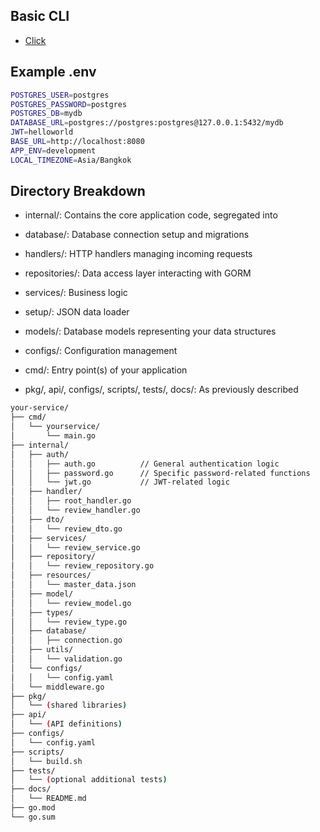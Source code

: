 ## Basic CLI

- [Click](https://github.com/milo1150/cli-cmds)

## Example .env

```bash
POSTGRES_USER=postgres
POSTGRES_PASSWORD=postgres
POSTGRES_DB=mydb
DATABASE_URL=postgres://postgres:postgres@127.0.0.1:5432/mydb
JWT=helloworld
BASE_URL=http://localhost:8080
APP_ENV=development
LOCAL_TIMEZONE=Asia/Bangkok
```

## Directory Breakdown

- internal/: Contains the core application code, segregated into

- database/: Database connection setup and migrations

- handlers/: HTTP handlers managing incoming requests

- repositories/: Data access layer interacting with GORM

- services/: Business logic

- setup/: JSON data loader

- models/: Database models representing your data structures

- configs/: Configuration management

- cmd/: Entry point(s) of your application

- pkg/, api/, configs/, scripts/, tests/, docs/: As previously described

```bash
your-service/
├── cmd/
│   └── yourservice/
│       └── main.go
├── internal/
│   ├── auth/
│   │   ├── auth.go          // General authentication logic
│   │   ├── password.go      // Specific password-related functions
│   │   └── jwt.go           // JWT-related logic
│   ├── handler/
│   │   ├── root_handler.go
│   │   └── review_handler.go
│   ├── dto/
│   │   └── review_dto.go
│   ├── services/
│   │   └── review_service.go
│   ├── repository/
│   │   └── review_repository.go
│   ├── resources/
│   │   └── master_data.json
│   ├── model/
│   │   └── review_model.go
│   ├── types/
│   │   └── review_type.go
│   ├── database/
│   │   ├── connection.go
│   ├── utils/
│   │   └── validation.go
│   └── configs/
│   │   └── config.yaml
│   └── middleware.go
├── pkg/
│   └── (shared libraries)
├── api/
│   └── (API definitions)
├── configs/
│   └── config.yaml
├── scripts/
│   └── build.sh
├── tests/
│   └── (optional additional tests)
├── docs/
│   └── README.md
├── go.mod
└── go.sum
```
